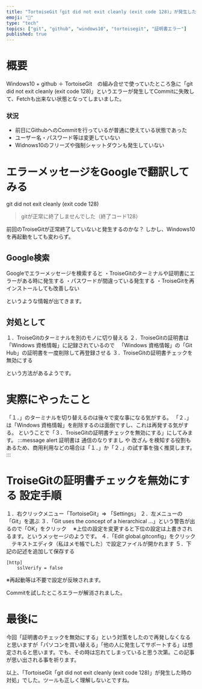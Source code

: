 ```yaml
---
title: "TortoiseGit「git did not exit cleanly (exit code 128)」が発生した時の対処"
emoji: "🦔"
type: "tech"
topics: ["git", "github", "windows10", "tortoisegit", "証明書エラー"]
published: true
---
```


# 概要
Windows10 + github ＋ TortoiseGit　の組み合せで使っていたところ急に「git did not exit cleanly (exit code 128)」というエラーが発生してCommitに失敗して、Fetchも出来ない状態となってしまいました。
### 状況
- 前日にGithubへのCommitを行っているが普通に使えている状態であった
- ユーザー名・パスワード等は変更していない
- Widnows10のフリーズや強制シャットダウンも発生していない
# エラーメッセージをGoogleで翻訳してみる
git did not exit cleanly (exit code 128)
> gitが正常に終了しませんでした（終了コード128）

前回のTroiseGitが正常終了していないと発生するのかな？
しかし、Windows10を再起動をしても変わらず。
## Google検索
Googleでエラーメッセージを検索すると
・TroiseGitのターミナルや証明書にエラーがある時に発生する
・パスワードが間違っている発生する
・TroiseGitを再インストールしても改善しない

というような情報が出てきます。
## 対処として
１．TroiseGitのターミナルを別のモノに切り替える
２．TroiseGitの証明書は「Windows 資格情報」に記録されているので
　「Windows 資格情報」の「Git Hub」の証明書を一度削除して再登録させる
３．TroiseGitの証明書チェックを無効にする

という方法があるようです。
# 実際にやったこと
「１．」のターミナルを切り替えるのは後々で変な事になる気がする。
「２．」は「Windows 資格情報」を削除するのは面倒ですし、これは再発する気がする。
ということで「３．TroiseGitの証明書チェックを無効にする」にしてみます。
:::message alert
証明書は 通信のなりすまし や 改ざん を検知する役割もあるため、商用利用などの場合は「１．」か「２．」の試す事を強く推奨します。
:::
# TroiseGitの証明書チェックを無効にする 設定手順
１．右クリックメニュー「TortoiseGit」⇒ 「Settings」
２．左メニューの「Git」を選ぶ
３．「Git uses the concept of a hierarchical ...」という警告が出るので「OK」をクリック
　※上位の設定を変更すると下位の設定は上書きされるます。というメッセージのようです。
４．「Edit global.gitconfig」をクリック
　テキストエディタ（私はメモ帳でした）で設定ファイルが開かれます
５．下記の記述を追加して保存する
```
[http]
	sslVerify = false
```
※再起動等は不要で設定が反映されます。

Commitを試したところエラーが解消されました。
# 最後に
今回「証明書のチェックを無効にする」という対策をしたので再発しなくなると思いますが「パソコンを買い替える」「他の人に発生してサポートする」は想定されると思います。でも、その時は忘れてしまっていると思う次第。この記事が思い出される事を祈ります。

以上、「TortoiseGit「git did not exit cleanly (exit code 128)」が発生した時の対処」でした。ツールも正しく理解しないとですね。
